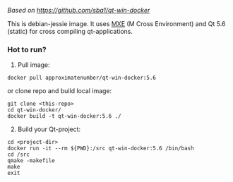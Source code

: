 *Based on https://github.com/sba1/qt-win-docker*

This is debian-jessie image. It uses [MXE](https://github.com/mxe/mxe) (M Cross Environment) and Qt 5.6 (static) for cross compiling qt-applications.

### Hot to run?

1. Pull image:

```
docker pull approximatenumber/qt-win-docker:5.6
```
or clone repo and build local image:

```
git clone <this-repo>
cd qt-win-docker/
docker build -t qt-win-docker:5.6 ./
```

2. Build your Qt-project:

```
cd <project-dir>
docker run -it --rm ${PWD}:/src qt-win-docker:5.6 /bin/bash
cd /src
qmake -makefile
make
exit
```
